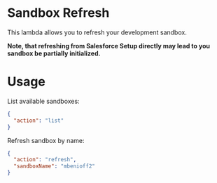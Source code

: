 # Sandbox Refresh

This lambda allows you to refresh your development sandbox.

**Note, that refreshing from Salesforce Setup directly may lead to you sandbox be partially initialized.**

# Usage

List available sandboxes:

```json
{
  "action": "list"
}
```

Refresh sandbox by name:

```json
{
  "action": "refresh",
  "sandboxName": "mbenioff2"
}
```
